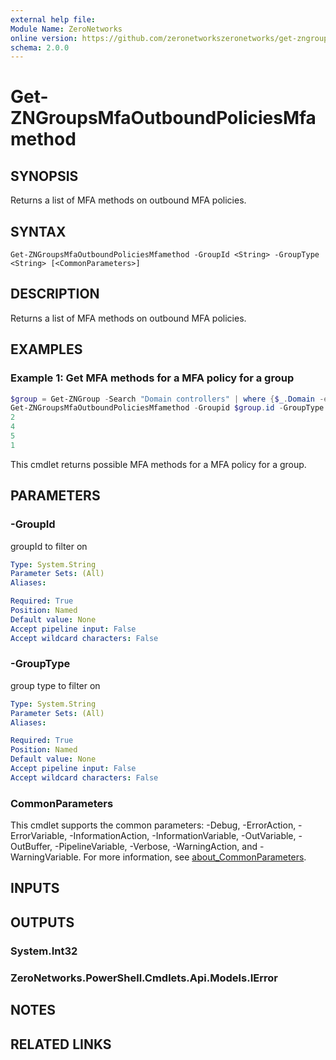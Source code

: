 ```yaml
---
external help file:
Module Name: ZeroNetworks
online version: https://github.com/zeronetworkszeronetworks/get-zngroupsmfaoutboundpoliciesmfamethod
schema: 2.0.0
---
```


# Get-ZNGroupsMfaOutboundPoliciesMfamethod

## SYNOPSIS
Returns a list of MFA methods on outbound MFA policies.

## SYNTAX

```
Get-ZNGroupsMfaOutboundPoliciesMfamethod -GroupId <String> -GroupType <String> [<CommonParameters>]
```

## DESCRIPTION
Returns a list of MFA methods on outbound MFA policies.

## EXAMPLES

### Example 1: Get MFA methods for a MFA policy for a group
```powershell
$group = Get-ZNGroup -Search "Domain controllers" | where {$_.Domain -eq "tag"}
Get-ZNGroupsMfaOutboundPoliciesMfamethod -Groupid $group.id -GroupType tag        
2
4
5
1
```

This cmdlet returns possible MFA methods for a MFA policy for a group.

## PARAMETERS

### -GroupId
groupId to filter on

```yaml
Type: System.String
Parameter Sets: (All)
Aliases:

Required: True
Position: Named
Default value: None
Accept pipeline input: False
Accept wildcard characters: False
```

### -GroupType
group type to filter on

```yaml
Type: System.String
Parameter Sets: (All)
Aliases:

Required: True
Position: Named
Default value: None
Accept pipeline input: False
Accept wildcard characters: False
```

### CommonParameters
This cmdlet supports the common parameters: -Debug, -ErrorAction, -ErrorVariable, -InformationAction, -InformationVariable, -OutVariable, -OutBuffer, -PipelineVariable, -Verbose, -WarningAction, and -WarningVariable. For more information, see [about_CommonParameters](http://go.microsoft.com/fwlink/?LinkID=113216).

## INPUTS

## OUTPUTS

### System.Int32

### ZeroNetworks.PowerShell.Cmdlets.Api.Models.IError

## NOTES

## RELATED LINKS

